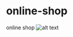 # online-shop
online shop
![alt text](https://github.com/[username]/[reponame]/blob/[branch]/image.jpg?raw=true)
